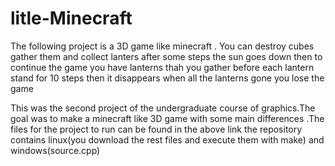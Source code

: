 # litle-Minecraft
The following project is a 3D game like minecraft . You can destroy cubes gather them and collect lanters after some steps the sun goes down then to continue the game you have lanterns thah you gather before each
lantern stand for 10 steps then it disappears 
when all the lanterns gone you lose the game

This was the second project of the undergraduate course of graphics.The goal was to make a minecraft like 3D game with some main differences .The files for the project to run can be found in the above link the repository contains linux(you download the rest files and execute them with make) and windows(source.cpp)
